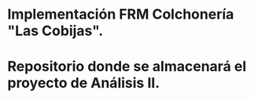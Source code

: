 # Implementación FRM Colchonería "Las Cobijas".
# Repositorio donde se almacenará el proyecto de Análisis II.
